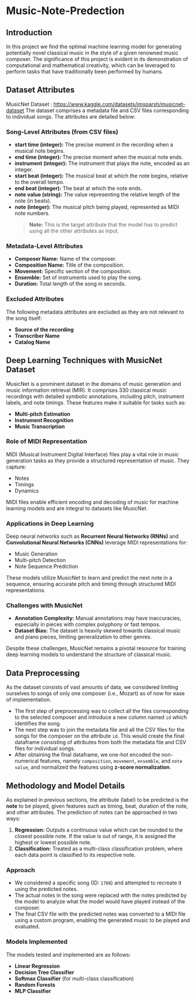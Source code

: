 # Music-Note-Predection

## Introduction

In this project we find the optimal machine learning model for generating potentially novel classical music in the style of a given renowned music composer.
The significance of this project is evident in its demonstration of computational and mathematical creativity, which can be leveraged to perform tasks that
have traditionally been performed by humans.

## Dataset Attributes

MusicNet Dataset : https://www.kaggle.com/datasets/imsparsh/musicnet-dataset
The dataset comprises a metadata file and CSV files corresponding to individual songs. The attributes are detailed below:

### Song-Level Attributes (from CSV files)
- **start time (integer):** The precise moment in the recording when a musical note begins.  
- **end time (integer):** The precise moment when the musical note ends.  
- **instrument (integer):** The instrument that plays the note, encoded as an integer.  
- **start beat (integer):** The musical beat at which the note begins, relative to the overall tempo.  
- **end beat (integer):** The beat at which the note ends.  
- **note value (string):** The value representing the relative length of the note (in beats).  
- **note (integer):** The musical pitch being played, represented as MIDI note numbers.  
  > **Note:** This is the target attribute that the model has to predict using all the other attributes as input.

### Metadata-Level Attributes
- **Composer Name:** Name of the composer.  
- **Composition Name:** Title of the composition.  
- **Movement:** Specific section of the composition.  
- **Ensemble:** Set of instruments used to play the song.  
- **Duration:** Total length of the song in seconds.  

### Excluded Attributes
The following metadata attributes are excluded as they are not relevant to the song itself:  
- **Source of the recording**  
- **Transcriber Name**  
- **Catalog Name**

## Deep Learning Techniques with MusicNet Dataset

MusicNet is a prominent dataset in the domains of music generation and music information retrieval (MIR). It comprises 330 classical music recordings with detailed symbolic annotations, including pitch, instrument labels, and note timings. These features make it suitable for tasks such as:  
- **Multi-pitch Estimation**  
- **Instrument Recognition**  
- **Music Transcription**  

### Role of MIDI Representation  
MIDI (Musical Instrument Digital Interface) files play a vital role in music generation tasks as they provide a structured representation of music. They capture:  
- Notes  
- Timings  
- Dynamics  

MIDI files enable efficient encoding and decoding of music for machine learning models and are integral to datasets like MusicNet.

### Applications in Deep Learning  
Deep neural networks such as **Recurrent Neural Networks (RNNs)** and **Convolutional Neural Networks (CNNs)** leverage MIDI representations for:  
- Music Generation  
- Multi-pitch Detection  
- Note Sequence Prediction  

These models utilize MusicNet to learn and predict the next note in a sequence, ensuring accurate pitch and timing through structured MIDI representations.

### Challenges with MusicNet  
- **Annotation Complexity:** Manual annotations may have inaccuracies, especially in pieces with complex polyphony or fast tempos.  
- **Dataset Bias:** The dataset is heavily skewed towards classical music and piano pieces, limiting generalization to other genres.

Despite these challenges, MusicNet remains a pivotal resource for training deep learning models to understand the structure of classical music.

## Data Preprocessing

As the dataset consists of vast amounts of data, we considered limiting ourselves to songs of only one composer (i.e., Mozart) as of now for ease of implementation.

- The first step of preprocessing was to collect all the files corresponding to the selected composer and introduce a new column named `id` which identifies the song.  
- The next step was to join the metadata file and all the CSV files for the songs for the composer on the attribute `id`. This would create the final dataframe consisting of attributes from both the metadata file and CSV files for individual songs.  
- After obtaining the final dataframe, we one-hot encoded the non-numerical features, namely `composition`, `movement`, `ensemble`, and `note value`, and normalized the features using **z-score normalization**.

## Methodology and Model Details

As explained in previous sections, the attribute (label) to be predicted is the **note** to be played, given features such as timing, beat, duration of the note, and other attributes. The prediction of notes can be approached in two ways:  
1. **Regression:** Outputs a continuous value which can be rounded to the closest possible note. If the value is out of range, it is assigned the highest or lowest possible note.  
2. **Classification:** Treated as a multi-class classification problem, where each data point is classified to its respective note.  

### Approach  
- We considered a specific song (ID: `1788`) and attempted to recreate it using the predicted notes.  
- The actual notes in the song were replaced with the notes predicted by the model to analyze what the model would have played instead of the composer.  
- The final CSV file with the predicted notes was converted to a MIDI file using a custom program, enabling the generated music to be played and evaluated.

### Models Implemented  
The models tested and implemented are as follows:  
- **Linear Regression**  
- **Decision Tree Classifier**  
- **Softmax Classifier** (for multi-class classification)  
- **Random Forests**  
- **MLP Classifier**  



